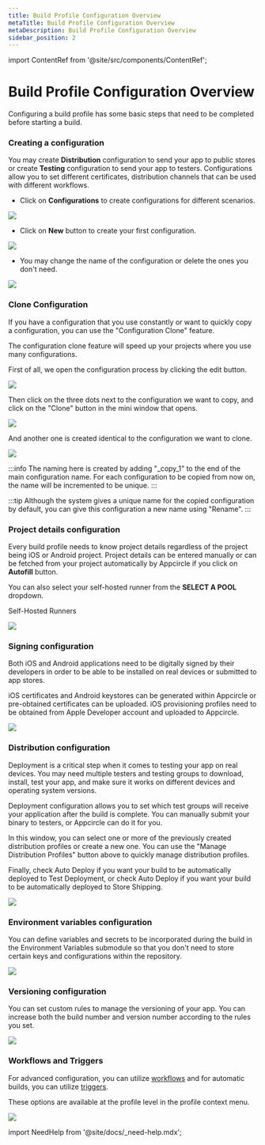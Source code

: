 ```yaml
---
title: Build Profile Configuration Overview
metaTitle: Build Profile Configuration Overview
metaDescription: Build Profile Configuration Overview
sidebar_position: 2
---
```


import ContentRef from '@site/src/components/ContentRef';

# Build Profile Configuration Overview

Configuring a build profile has some basic steps that need to be completed before starting a build.

### Creating a configuration

You may create **Distribution** configuration to send your app to public stores or create **Testing** configuration to send your app to testers. Configurations allow you to set different certificates, distribution channels that can be used with different workflows.

- Click on **Configurations** to create configurations for different scenarios. 

![](<https://cdn.appcircle.io/docs/assets/image (168).png>)

- Click on **New** button to create your first configuration.

![](<https://cdn.appcircle.io/docs/assets/create-build-configuration1.png>)

- You may change the name of the configuration or delete the ones you don't need.

![](<https://cdn.appcircle.io/docs/assets/create-build-configuration2.png>)

### Clone Configuration

If you have a configuration that you use constantly or want to quickly copy a configuration, you can use the "Configuration Clone" feature.

The configuration clone feature will speed up your projects where you use many configurations.

First of all, we open the configuration process by clicking the edit button.

![](<https://cdn.appcircle.io/docs/assets/clone-1.png>)

Then click on the three dots next to the configuration we want to copy, and click on the "Clone" button in the mini window that opens.

![](<https://cdn.appcircle.io/docs/assets/clone-2.png>)

And another one is created identical to the configuration we want to clone. 

![](<https://cdn.appcircle.io/docs/assets/clone-3.png>)

:::info
The naming here is created by adding "_copy_1" to the end of the main configuration name. For each configuration to be copied from now on, the name will be incremented to be unique.
:::

:::tip
Although the system gives a unique name for the copied configuration by default, you can give this configuration a new name using "Rename".
:::

### Project details configuration

Every build profile needs to know project details regardless of the project being iOS or Android project. Project details can be entered manually or can be fetched from your project automatically by Appcircle if you click on **Autofill** button.

You can also select your self-hosted runner from the **SELECT A POOL** dropdown.


<ContentRef url="/self-hosted-runner/overview">
  Self-Hosted Runners
</ContentRef>

![](<https://cdn.appcircle.io/docs/assets/ios-fetch.png>)

### Signing configuration

Both iOS and Android applications need to be digitally signed by their developers in order to be able to be installed on real devices or submitted to app stores.

iOS certificates and Android keystores can be generated within Appcircle or pre-obtained certificates can be uploaded. iOS provisioning profiles need to be obtained from Apple Developer account and uploaded to Appcircle.

![](<https://cdn.appcircle.io/docs/assets/image (170).png>)

### Distribution configuration

Deployment is a critical step when it comes to testing your app on real devices. You may need multiple testers and testing groups to download, install, test your app, and make sure it works on different devices and operating system versions.

Deployment configuration allows you to set which test groups will receive your application after the build is complete. You can manually submit your binary to testers, or Appcircle can do it for you.

In this window, you can select one or more of the previously created distribution profiles or create a new one. You can use the "Manage Distribution Profiles" button above to quickly manage distribution profiles.

Finally, check Auto Deploy if you want your build to be automatically deployed to Test Deployment, or check Auto Deploy if you want your build to be automatically deployed to Store Shipping.

![](<https://cdn.appcircle.io/docs/assets/multiple-dist-build-1.png>)

### Environment variables configuration

You can define variables and secrets to be incorporated during the build in the Environment Variables submodule so that you don't need to store certain keys and configurations within the repository.

![](<https://cdn.appcircle.io/docs/assets/image (172).png>)

### Versioning configuration

You can set custom rules to manage the versioning of your app. You can increase both the build number and version number according to the rules you set.

![](<https://cdn.appcircle.io/docs/assets/image (173).png>)

### Workflows and Triggers

For advanced configuration, you can utilize [workflows](../workflows/why-to-use-workflows.md) and for automatic builds, you can utilize [triggers](build-manually-or-with-triggers.md#automatic-build).

These options are available at the profile level in the profile context menu.

![](<https://cdn.appcircle.io/docs/assets/image (188).png>)

import NeedHelp from '@site/docs/\_need-help.mdx';

<NeedHelp />
